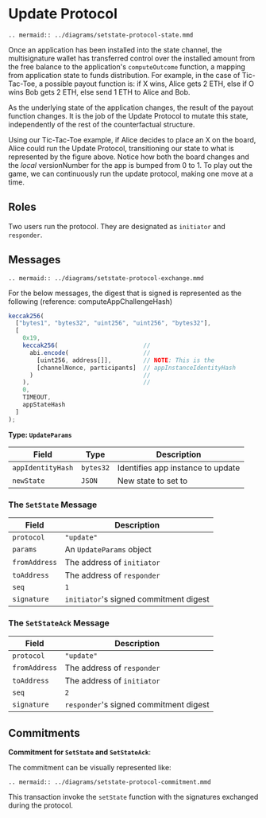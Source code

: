 # Update Protocol

```eval_rst
.. mermaid:: ../diagrams/setstate-protocol-state.mmd
```

Once an application has been installed into the state channel, the multisignature wallet has transferred control over the installed amount from the free balance to the application's `computeOutcome` function, a mapping from application state to funds distribution. For example, in the case of Tic-Tac-Toe, a possible payout function is: if X wins, Alice gets 2 ETH, else if O wins Bob gets 2 ETH, else send 1 ETH to Alice and Bob.

As the underlying state of the application changes, the result of the payout function changes. It is the job of the Update Protocol to mutate this state, independently of the rest of the counterfactual structure.

Using our Tic-Tac-Toe example, if Alice decides to place an X on the board, Alice could run the Update Protocol, transitioning our state to what is represented by the figure above. Notice how both the board changes and the _local_ versionNumber for the app is bumped from 0 to 1. To play out the game, we can continuously run the update protocol, making one move at a time.

## Roles

Two users run the protocol. They are designated as `initiator` and `responder`.

## Messages

```eval_rst
.. mermaid:: ../diagrams/setstate-protocol-exchange.mmd
```

For the below messages, the digest that is signed is represented as the following (reference: computeAppChallengeHash)

```typescript
keccak256(
  ["bytes1", "bytes32", "uint256", "uint256", "bytes32"],
  [
    0x19,
    keccak256(                        //
      abi.encode(                     //
        [uint256, address[]],         // NOTE: This is the
        [channelNonce, participants]  // appInstanceIdentityHash
      )                               //
    ),                                //
    0,
    TIMEOUT,
    appStateHash
  ]
);
```

**Type: `UpdateParams`**

|       Field       |   Type    |            Description            |
| ----------------- | --------- | --------------------------------- |
| `appIdentityHash` | `bytes32` | Identifies app instance to update |
| `newState`        | `JSON`    | New state to set to               |

### The **`SetState`** Message

|     Field     |              Description               |
| ------------- | -------------------------------------- |
| `protocol`    | `"update"`                             |
| `params`      | An `UpdateParams` object               |
| `fromAddress` | The address of `initiator`             |
| `toAddress`   | The address of `responder`             |
| `seq`         | `1`                                    |
| `signature`   | `initiator`'s signed commitment digest |

### The **`SetStateAck`** Message

|     Field     |              Description               |
| ------------- | -------------------------------------- |
| `protocol`    | `"update"`                             |
| `fromAddress` | The address of `responder`             |
| `toAddress`   | The address of `initiator`             |
| `seq`         | `2`                                    |
| `signature`   | `responder`'s signed commitment digest |

## Commitments

**Commitment for `SetState` and `SetStateAck`**:

The commitment can be visually represented like:

```eval_rst
.. mermaid:: ../diagrams/setstate-protocol-commitment.mmd
```

This transaction invoke the `setState` function with the signatures exchanged during the protocol.
